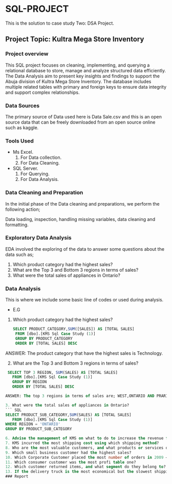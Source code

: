 # SQL-PROJECT
This is the solution to case study Two: DSA Project.
## Project Topic: Kultra Mega Store Inventory

### Project overview
This SQL project focuses on cleaning, implementing, and querying a relational database to store, manage and analyze structured data efficiently. 
The Data Analysis aim to present key insights and findings to support the Abuja division of Kultra Mega Store Inventory.
The database includes multiple related tables with primary and foreign keys to ensure data integrity and support complex relationships.

### Data Sources

The primary source of Data used here is Data Sale.csv and this is an open source data that can be freely downloaded from an open source online such as kaggle.

### Tools Used

- Ms Excel.
  1. For Data collection.
  2. For Data Cleaning.
- SQL Server.
  1. For Querying.
  2. For Data Analysis.
     
### Data Cleaning and Preparation

In the initial phase of the Data cleaning and preparations, we perform the following action; 

Data loading, inspection, handling missing variables, data cleaning and formatting.

### Exploratory Data Analysis

EDA involved the exploring of the data to answer some questions about the data such as;
  1. Which product category had the highest sales?
  2. What are the Top 3 and Bottom 3 regions in terms of sales?
  3. What were the total sales of appliances in Ontario?
     
### Data Analysis

This is where we include some basic line of codes or used during analysis.

 - E.G
1. Which product category had the highest sales?
   ``` SQL
   SELECT PRODUCT_CATEGORY,SUM([SALES]) AS [TOTAL SALES]
    FROM [dbo].[KMS Sql Case Study (1)]
    GROUP BY PRODUCT_CATEGORY
    ORDER BY [TOTAL SALES] DESC
   
  ANSWER: The product category that have the highest sales is Technology.

2. What are the Top 3 and Bottom 3 regions in terms of sales?
``` sql
 SELECT TOP 3 REGION, SUM(SALES) AS [TOTAL SALES]
   FROM [dbo].[KMS Sql Case Study (1)]
   GROUP BY REGION
   ORDER BY [TOTAL SALES] DESC

ANSWER: The top 3 regions in terms of sales are; WEST,ONTARIO AND PRARIE while the Bottom 3 are NUNAVUT, NORTHWEST TERITORIES AND YUKON.

3. What were the total sales of appliances in Ontario?
``` SQL
SELECT PRODUCT_SUB_CATEGORY,SUM(SALES) AS [TOTAL SALES]
   FROM [dbo].[KMS Sql Case Study (1)]
WHERE REGION = 'ONTARIO'
GROUP BY PRODUCT_SUB_CATEGORY

6. Advise the management of KMS on what to do to increase the revenue from the bottom 10 customers
7. KMS incurred the most shipping cost using which shipping method?
8. Who are the most valuable customers, and what products or services do they typically purchase?
9. Which small business customer had the highest sales?
10. Which Corporate Customer placed the most number of orders in 2009 – 2012?
11. Which consumer customer was the most profi table one?
12. Which customer returned items, and what segment do they belong to?
13. If the delivery truck is the most economical but the slowest shipping method and Express Air is the fastest but the most expensive one, do you think the company appropriately spent shipping costs based on the Order Priority? Explain your answer
### Report
